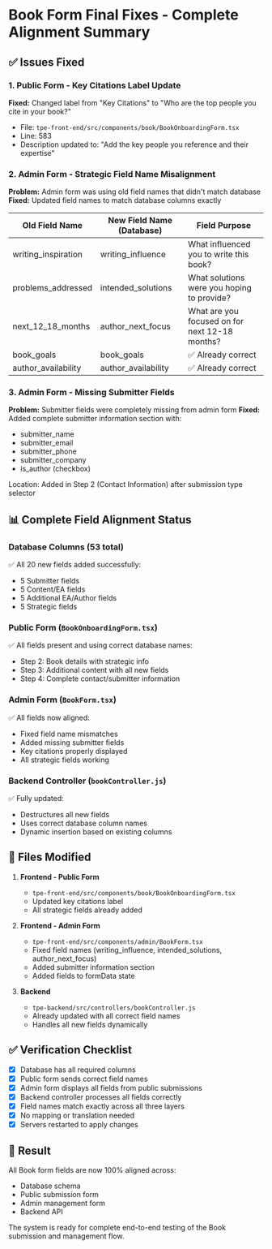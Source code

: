 # Book Form Final Fixes - Complete Alignment Summary

## ✅ Issues Fixed

### 1. Public Form - Key Citations Label Update
**Fixed:** Changed label from "Key Citations" to "Who are the top people you cite in your book?"
- File: `tpe-front-end/src/components/book/BookOnboardingForm.tsx`
- Line: 583
- Description updated to: "Add the key people you reference and their expertise"

### 2. Admin Form - Strategic Field Name Misalignment
**Problem:** Admin form was using old field names that didn't match database
**Fixed:** Updated field names to match database columns exactly

| Old Field Name | New Field Name (Database) | Field Purpose |
|---------------|---------------------------|---------------|
| writing_inspiration | writing_influence | What influenced you to write this book? |
| problems_addressed | intended_solutions | What solutions were you hoping to provide? |
| next_12_18_months | author_next_focus | What are you focused on for next 12-18 months? |
| book_goals | book_goals | ✅ Already correct |
| author_availability | author_availability | ✅ Already correct |

### 3. Admin Form - Missing Submitter Fields
**Problem:** Submitter fields were completely missing from admin form
**Fixed:** Added complete submitter information section with:
- submitter_name
- submitter_email
- submitter_phone
- submitter_company
- is_author (checkbox)

Location: Added in Step 2 (Contact Information) after submission type selector

## 📊 Complete Field Alignment Status

### Database Columns (53 total)
✅ All 20 new fields added successfully:
- 5 Submitter fields
- 5 Content/EA fields
- 5 Additional EA/Author fields
- 5 Strategic fields

### Public Form (`BookOnboardingForm.tsx`)
✅ All fields present and using correct database names:
- Step 2: Book details with strategic info
- Step 3: Additional content with all new fields
- Step 4: Complete contact/submitter information

### Admin Form (`BookForm.tsx`)
✅ All fields now aligned:
- Fixed field name mismatches
- Added missing submitter fields
- Key citations properly displayed
- All strategic fields working

### Backend Controller (`bookController.js`)
✅ Fully updated:
- Destructures all new fields
- Uses correct database column names
- Dynamic insertion based on existing columns

## 🔧 Files Modified

1. **Frontend - Public Form**
   - `tpe-front-end/src/components/book/BookOnboardingForm.tsx`
   - Updated key citations label
   - All strategic fields already added

2. **Frontend - Admin Form**
   - `tpe-front-end/src/components/admin/BookForm.tsx`
   - Fixed field names (writing_influence, intended_solutions, author_next_focus)
   - Added submitter information section
   - Added fields to formData state

3. **Backend**
   - `tpe-backend/src/controllers/bookController.js`
   - Already updated with all correct field names
   - Handles all new fields dynamically

## ✅ Verification Checklist

- [x] Database has all required columns
- [x] Public form sends correct field names
- [x] Admin form displays all fields from public submissions
- [x] Backend controller processes all fields correctly
- [x] Field names match exactly across all three layers
- [x] No mapping or translation needed
- [x] Servers restarted to apply changes

## 🎯 Result

All Book form fields are now 100% aligned across:
- Database schema
- Public submission form
- Admin management form
- Backend API

The system is ready for complete end-to-end testing of the Book submission and management flow.
